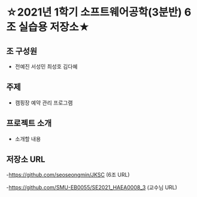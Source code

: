 # ☆2021년 1학기 소프트웨어공학(3분반) 6조 실습용 저장소★

## 조 구성원

- 전예진 서성민 최성호 김다혜


## 주제

- 캠핑장 예약 관리 프로그램

## 프로젝트 소개
- 소개할 내용

## 저장소 URL
-https://github.com/seoseongmin/JKSC (6조 URL)

-https://github.com/SMU-EB0055/SE2021_HAEA0008_3 (교수님 URL)


